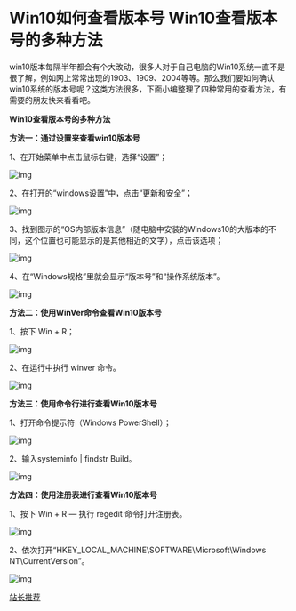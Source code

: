 # Win10如何查看版本号 Win10查看版本号的多种方法

win10版本每隔半年都会有个大改动，很多人对于自己电脑的Win10系统一直不是很了解，例如网上常常出现的1903、1909、2004等等。那么我们要如何确认win10系统的版本号呢？这类方法很多，下面小编整理了四种常用的查看方法，有需要的朋友快来看看吧。

**Win10查看版本号的多种方法**

**方法一：通过设置来查看win10版本号**

1、在开始菜单中点击鼠标右键，选择“设置”；

![img](https://img.jbzj.com/file_images/article/202007/2020071609123427.jpg)

2、在打开的“windows设置”中，点击“更新和安全”；

![img](https://img.jbzj.com/file_images/article/202007/2020071609123428.jpg)

3、找到图示的“OS内部版本信息”（随电脑中安装的Windows10的大版本的不同，这个位置也可能显示的是其他相近的文字），点击该选项；

![img](https://img.jbzj.com/file_images/article/202007/2020071609123429.jpg)

4、在“Windows规格”里就会显示“版本号”和“操作系统版本”。

![img](https://img.jbzj.com/file_images/article/202007/2020071609123430.jpg)

**方法二：使用WinVer命令查看Win10版本号**

1、按下 Win + R；

![img](https://img.jbzj.com/file_images/article/202007/2020071609123531.jpg)

2、在运行中执行 winver 命令。

![img](https://img.jbzj.com/file_images/article/202007/2020071609123532.jpg)

**方法三：使用命令行进行查看Win10版本号**

1、打开命令提示符（Windows PowerShell）；

![img](https://img.jbzj.com/file_images/article/202007/2020071609123533.jpg)

2、输入systeminfo | findstr Build。

![img](https://img.jbzj.com/file_images/article/202007/2020071609123534.jpg)

**方法四：使用注册表进行查看Win10版本号**

1、按下 Win + R — 执行 regedit 命令打开注册表。

![img](https://img.jbzj.com/file_images/article/202007/2020071609123535.jpg)

2、依次打开“HKEY_LOCAL_MACHINE\SOFTWARE\Microsoft\Windows NT\CurrentVersion”。

![img](https://img.jbzj.com/file_images/article/202007/2020071609123636.jpg)

[站长推荐
  ](https://www.jb51.net/os/win10/698746.html)
